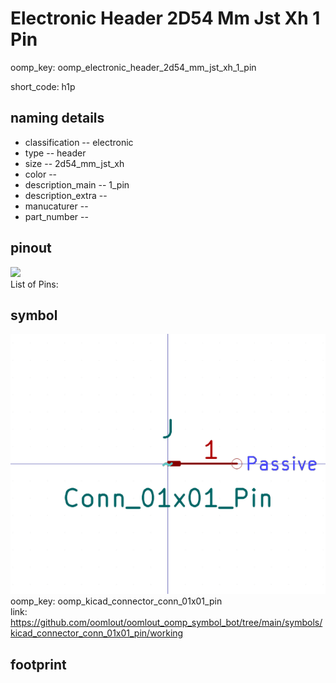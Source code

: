 # Electronic Header 2D54 Mm Jst Xh 1 Pin
oomp_key: oomp_electronic_header_2d54_mm_jst_xh_1_pin  

short_code: h1p
## naming details
* classification -- electronic
* type -- header
* size -- 2d54_mm_jst_xh
* color -- 
* description_main -- 1_pin
* description_extra -- 
* manucaturer -- 
* part_number -- 
## pinout
![](working_pinout_600.png)  
List of Pins:

## symbol

![](symbol/0/working/working_600.png)  
oomp_key: oomp_kicad_connector_conn_01x01_pin  
link: https://github.com/oomlout/oomlout_oomp_symbol_bot/tree/main/symbols/kicad_connector_conn_01x01_pin/working  


## footprint
